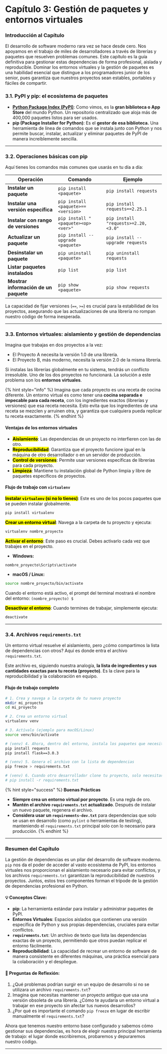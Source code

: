 # Capítulo 3: Gestión de paquetes y entornos virtuales

### Introducción al Capítulo

El desarrollo de software moderno rara vez se hace desde cero. Nos apoyamos en el trabajo de miles de desarrolladores a través de librerías y paquetes que resuelven problemas comunes. Este capítulo es la guía definitiva para gestionar estas dependencias de forma profesional, aislada y reproducible. Dominar los entornos virtuales y la gestión de paquetes es una habilidad esencial que distingue a los programadores junior de los senior, pues garantiza que nuestros proyectos sean estables, portables y fáciles de compartir.

### **3.1. PyPI y pip: el ecosistema de paquetes**

* [**Python Package Index (PyPI)**](https://pypi.org/): Como vimos, es la **gran biblioteca o App Store** del mundo Python. Un repositorio centralizado que aloja más de 400,000 paquetes listos para ser usados.
* **pip (Package Installer for Python)**: Es el **gestor de esa biblioteca.** Una herramienta de línea de comandos que se instala junto con Python y nos permite buscar, instalar, actualizar y eliminar paquetes de PyPI de manera increíblemente sencilla.

***

### **3.2. Operaciones básicas con pip**

Aquí tienes los comandos más comunes que usarás en tu día a día:

| Operación                             | Comando                            | Ejemplo                             |
| ------------------------------------- | ---------------------------------- | ----------------------------------- |
| **Instalar un paquete**               | `pip install <paquete>`            | `pip install requests`              |
| **Instalar una versión específica**   | `pip install <paquete>==<version>` | `pip install requests==2.25.1`      |
| **Instalar con rango de versiones**   | `pip install "<paquete><op><ver>"` | `pip install "requests>=2.20,<3.0"` |
| **Actualizar un paquete**             | `pip install --upgrade <paquete>`  | `pip install --upgrade requests`    |
| **Desinstalar un paquete**            | `pip uninstall <paquete>`          | `pip uninstall requests`            |
| **Listar paquetes instalados**        | `pip list`                         | `pip list`                          |
| **Mostrar información de un paquete** | `pip show <paquete>`               | `pip show requests`                 |

La capacidad de fijar versiones (`==`, `>=`) es crucial para la estabilidad de los proyectos, asegurando que las actualizaciones de una librería no rompan nuestro código de forma inesperada.

***

### **3.3. Entornos virtuales: aislamiento y gestión de dependencias**

Imagina que trabajas en dos proyectos a la vez:

* El Proyecto A necesita la versión 1.0 de una librería.
* El Proyecto B, más moderno, necesita la versión 2.0 de la misma librería.

Si instalas las librerías globalmente en tu sistema, tendrás un conflicto irresoluble. Uno de los dos proyectos no funcionará. La solución a este problema son los **entornos virtuales**.

{% hint style="info" %}
Imagina que cada proyecto es una receta de cocina diferente. Un entorno virtual es como tener una **cocina separada e impecable para cada receta**, con los ingredientes exactos (librerías y versiones) que esa receta necesita. Esto evita que los ingredientes de una receta se mezclen y arruinen otra, y garantiza que cualquiera pueda replicar tu receta exactamente.
{% endhint %}

#### **Ventajas de los entornos virtuales**

* <mark style="background-color:$primary;">**Aislamiento**</mark>: Las dependencias de un proyecto no interfieren con las de otro.
* <mark style="background-color:$primary;">**Reproducibilidad**</mark>: Garantiza que el proyecto funcione igual en la máquina de otro desarrollador o en un servidor de producción.
* <mark style="background-color:$primary;">**Control de versiones**</mark>: Permite usar versiones específicas de librerías para cada proyecto.
* <mark style="background-color:$primary;">**Limpieza**</mark>: Mantiene tu instalación global de Python limpia y libre de paquetes específicos de proyectos.

#### Flujo de trabajo con `virtualenv`

<mark style="background-color:$primary;">**Instalar**</mark><mark style="background-color:$primary;">**&#x20;**</mark><mark style="background-color:$primary;">**`virtualenv`**</mark><mark style="background-color:$primary;">**&#x20;**</mark><mark style="background-color:$primary;">**(si no lo tienes)**</mark>: Este es uno de los pocos paquetes que se pueden instalar globalmente.

```bash
pip install virtualenv
```

<mark style="background-color:$primary;">**Crear un entorno virtual**</mark>: Navega a la carpeta de tu proyecto y ejecuta:

```bash
virtualenv nombre_proyecto
```

<mark style="background-color:$primary;">**Activar el entorno**</mark>: Este paso es crucial. Debes activarlo cada vez que trabajes en el proyecto.

* **Windows:**

```bash
nombre_proyecto\Scripts\activate
```

* **macOS / Linux:**

```bash
source nombre_proyecto/bin/activate
```

Cuando el entorno está activo, el prompt del terminal mostrará el nombre del entorno: `(nombre_proyecto) $`

<mark style="background-color:$primary;">**Desactivar el entorno**</mark>: Cuando termines de trabajar, simplemente ejecuta:

```bash
deactivate
```

***

### **3.4. Archivos `requirements.txt`**

Un entorno virtual resuelve el aislamiento, pero ¿cómo compartimos la lista de dependencias con otros? Aquí es donde entra el archivo `requirements.txt`.

Este archivo es, siguiendo nuestra analogía, **la lista de ingredientes y sus cantidades exactas para tu receta (proyecto)**. Es la clave para la reproducibilidad y la colaboración en equipo.

#### **Flujo de trabajo completo**

```bash
# 1. Crea y navega a la carpeta de tu nuevo proyecto
mkdir mi_proyecto
cd mi_proyecto

# 2. Crea un entorno virtual
virtualenv venv

# 3. Actívalo (ejemplo para macOS/Linux)
source venv/bin/activate

# (venv) 4. Ahora, dentro del entorno, instala los paquetes que necesites
pip install requests
pip install flask==3.0.3

# (venv) 5. Genera el archivo con la lista de dependencias
pip freeze > requirements.txt

# (venv) 6. Cuando otro desarrollador clone tu proyecto, solo necesitará hacer:
# pip install -r requirements.txt
```

{% hint style="success" %}
**Buenas Prácticas**

* **Siempre crea un entorno virtual por proyecto**. Es una regla de oro.
* **Mantén el archivo `requirements.txt` actualizado**. Después de instalar un nuevo paquete, regenera el archivo.
* **Considera usar un `requirements-dev.txt`** para dependencias que solo se usan en desarrollo (como `pylint` o herramientas de testing), manteniendo el `requirements.txt` principal solo con lo necesario para producción.
{% endhint %}

***

### Resumen del Capítulo

La gestión de dependencias es un pilar del desarrollo de software moderno. `pip` nos da el poder de acceder al vasto ecosistema de PyPI, los entornos virtuales nos proporcionan el aislamiento necesario para evitar conflictos, y los archivos `requirements.txt` garantizan la reproducibilidad de nuestros proyectos. Juntos, estos tres componentes forman el trípode de la gestión de dependencias profesional en Python.

#### 💡 Conceptos Clave:

* **pip**: La herramienta estándar para instalar y administrar paquetes de PyPI.
* **Entornos Virtuales**: Espacios aislados que contienen una versión específica de Python y sus propias dependencias, cruciales para evitar conflictos.
* **`requirements.txt`**: Un archivo de texto que lista las dependencias exactas de un proyecto, permitiendo que otros puedan replicar el entorno fácilmente.
* **Reproducibilidad**: La capacidad de recrear un entorno de software de manera consistente en diferentes máquinas, una práctica esencial para la colaboración y el despliegue.

#### 🤔 Preguntas de Reflexión:

1. ¿Qué problemas podrían surgir en un equipo de desarrollo si no se utilizara un archivo `requirements.txt`?
2. Imagina que necesitas mantener un proyecto antiguo que usa una versión obsoleta de una librería. ¿Cómo te ayudaría un entorno virtual a trabajar en ese proyecto sin afectar tus nuevos desarrollos?
3. ¿Por qué es importante el comando `pip freeze` en lugar de escribir manualmente el `requirements.txt`?

Ahora que tenemos nuestro entorno base configurado y sabemos cómo gestionar sus dependencias, es hora de elegir nuestra principal herramienta de trabajo: el lugar donde escribiremos, probaremos y depuraremos nuestro código.

***
